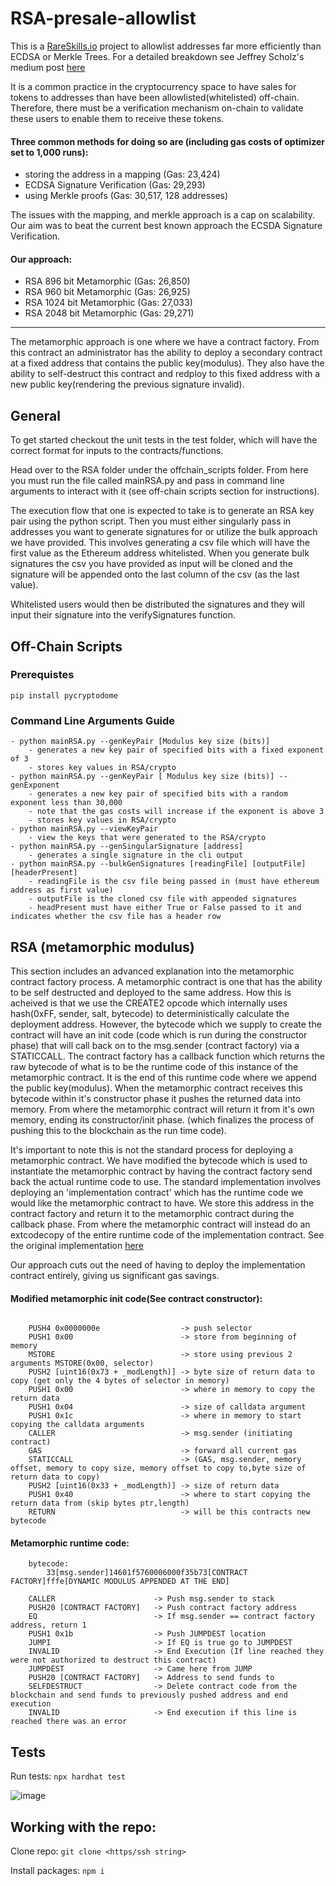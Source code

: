 # RSA-presale-allowlist
This is a [RareSkills.io](https://RareSkills.io) project to allowlist addresses far more efficiently than ECDSA or Merkle Trees.
For a detailed breakdown see Jeffrey Scholz's medium post [here](https://medium.com/donkeverse/hardcore-gas-savings-in-nft-minting-part-2-signatures-vs-merkle-trees-917c43c59b07)

It is a common practice in the cryptocurrency space to have sales for tokens to addresses than have been allowlisted(whitelisted) off-chain. Therefore, there must be a verification mechanism on-chain to validate these users to enable them to receive these tokens.

#### Three common methods for doing so are (including gas costs of optimizer set to 1,000 runs):
- storing the address in a mapping (Gas: 23,424) 
- ECDSA Signature Verification (Gas: 29,293) 
- using Merkle proofs (Gas: 30,517, 128 addresses) 

The issues with the mapping, and merkle approach is a cap on scalability. Our aim was to beat
the current best known approach the ECSDA Signature Verification.

#### Our approach:
- RSA 896 bit Metamorphic  (Gas: 26,850)
- RSA 960 bit Metamorphic  (Gas: 26,925)
- RSA 1024 bit Metamorphic (Gas: 27,033)
- RSA 2048 bit Metamorphic (Gas: 29,271) 

<hr>

The metamorphic approach is one where we have a contract factory. From this contract an administrator has the ability to deploy a secondary contract at a fixed address that contains the public key(modulus). They also have the ability to self-destruct this contract and redploy to this fixed address with a new public key(rendering the previous signature invalid).

## General
To get started checkout the unit tests in the test folder, which will have the correct format for inputs to the contracts/functions.

Head over to the RSA folder under the offchain_scripts folder. From here you must run the file called mainRSA.py and pass in command line arguments to interact with it (see off-chain scripts section for instructions).

The execution flow that one is expected to take is to generate an RSA key pair using the python script. Then you must either singularly pass in addresses you want to generate signatures for or utilize the bulk approach we have provided. This involves generating a csv file which will have the first value as the Ethereum address whitelisted. When you generate bulk signatures the csv you have provided as input will be cloned and the signature will be appended onto the last column of the csv (as the last value). 

Whitelisted users would then be distributed the signatures and they will input their signature into the verifySignatures function.

## Off-Chain Scripts

### Prerequistes 

```
pip install pycryptodome
```

### Command Line Arguments Guide
    - python mainRSA.py --genKeyPair [Modulus key size (bits)]
        - generates a new key pair of specified bits with a fixed exponent of 3
        - stores key values in RSA/crypto
    - python mainRSA.py --genKeyPair [ Modulus key size (bits)] --genExponent
        - generates a new key pair of specified bits with a random exponent less than 30,000
        - note that the gas costs will increase if the exponent is above 3
        - stores key values in RSA/crypto
    - python mainRSA.py --viewKeyPair
        - view the keys that were generated to the RSA/crypto
    - python mainRSA.py --genSingularSignature [address]
        - generates a single signature in the cli output 
    - python mainRSA.py --bulkGenSignatures [readingFile] [outputFile] [headerPresent]
        - readingFile is the csv file being passed in (must have ethereum address as first value)
        - outputFile is the cloned csv file with appended signatures
        - headPresent must have either True or False passed to it and indicates whether the csv file has a header row
 
## RSA (metamorphic modulus)
This section includes an advanced explanation into the metamorphic contract factory process. A metamorphic contract is one that has the ability to be self destructed and deployed to the same address. How this is acheived is that we use the CREATE2 opcode which internally uses hash(0xFF, sender, salt, bytecode) to deterministically calculate the deployment address. However, the bytecode which we supply to create the contract will have an init code (code which is run during the constructor phase) that will call back on to the msg.sender (contract factory) via a STATICCALL. The contract factory has a callback function which returns the raw bytecode of what is to be the runtime code of this instance of the metamorphic contract. It is the end of this runtime code where we append the public key(modulus). When the metamorphic contract receives this bytecode within it's constructor phase it pushes the returned data into memory. From where the metamorphic contract will return it from it's own memory, ending its constructor/init phase. (which finalizes the process of pushing this to the blockchain as the run time code).

It's important to note this is not the standard process for deploying a metamorphic contract. We have modified the bytecode which is used to instantiate the metamorphic contract by having the contract factory send back the actual runtime code to use. The standard implementation involves deploying an 'implementation contract' which has the runtime code we would like the metamorphic contract to have. We store this address in the contract factory and return it to the metamorphic contract during the callback phase. From where the metamorphic contract will instead do an extcodecopy of the entire runtime code of the implementation contract. See the original implementation [here](https://github.com/0age/metamorphic)

Our approach cuts out the need of having to deploy the implementation contract entirely, giving us significant gas savings.

#### Modified metamorphic init code(See contract constructor):
```
 
    PUSH4 0x0000000e                  -> push selector
    PUSH1 0x00                        -> store from beginning of memory
    MSTORE                            -> store using previous 2 arguments MSTORE(0x00, selector)
    PUSH2 [uint16(0x73 + _modLength)] -> byte size of return data to copy (get only the 4 bytes of selector in memory)  
    PUSH1 0x00                        -> where in memory to copy the return data
    PUSH1 0x04                        -> size of calldata argument
    PUSH1 0x1c                        -> where in memory to start copying the calldata arguments
    CALLER                            -> msg.sender (initiating contract)
    GAS                               -> forward all current gas
    STATICCALL                        -> (GAS, msg.sender, memory offset, memory to copy size, memory offset to copy to,byte size of return data to copy)
    PUSH2 [uint16(0x33 + _modLength)] -> size of return data
    PUSH1 0x40                        -> where to start copying the return data from (skip bytes ptr,length)
    RETURN                            -> will be this contracts new bytecode

```

#### Metamorphic runtime code:
```
    bytecode:
        33[msg.sender]14601f5760006000f35b73[CONTRACT FACTORY]fffe[DYNAMIC MODULUS APPENDED AT THE END]

    CALLER                      -> Push msg.sender to stack  
    PUSH20 [CONTRACT FACTORY]   -> Push contract factory address 
    EQ                          -> If msg.sender == contract factory address, return 1
    PUSH1 0x1b                  -> Push JUMPDEST location
    JUMPI                       -> If EQ is true go to JUMPDEST
    INVALID                     -> End Execution (If line reached they were not authorized to destruct this contract)
    JUMPDEST                    -> Came here from JUMP
    PUSH20 [CONTRACT FACTORY]   -> Address to send funds to
    SELFDESTRUCT                -> Delete contract code from the blockchain and send funds to previously pushed address and end execution
    INVALID                     -> End execution if this line is reached there was an error

```

## Tests
Run tests: `npx hardhat test`

![image](https://user-images.githubusercontent.com/106453938/205508135-1d82b505-1b47-4db2-83ab-0584cbf408fb.png)

## Working with the repo:

Clone repo: `git clone <https/ssh string>`

Install packages: `npm i`
